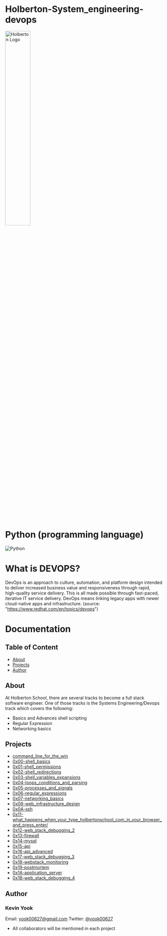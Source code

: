 # Holberton-System_engineering-devops

<img alt="Holberton Logo" src="https://techcrunch.com/wp-content/uploads/2015/11/holberton-logo-horizontal.jpg?w=730&crop=1" width=40% height=40%>

# Python (programming language)

<img alt="Python" src=https://github.com/yook00627/holbertonschool-higher_level_programming/blob/master/python-logo.png>

# What is DEVOPS?

DevOps is an approach to culture, automation, and platform design intended to deliver increased business value and responsiveness through rapid, high-quality service delivery. This is all made possible through fast-paced, iterative IT service delivery. DevOps means linking legacy apps with newer cloud-native apps and infrastructure. 
(source: "https://www.redhat.com/en/topics/devops")

# Documentation

## Table of Content
* [About](#about)
* [Projects](#projects)
* [Author](#author)

## About
At Holberton School, there are several tracks to become a full stack software engineer. One of those tracks is the Systems Engineering/Devops track which covers the following:
- Basics and Advances shell scripting
- Regular Expression
- Networking basics

## Projects
* [command_line_for_the_win](./command_line_for_the_win)
* [0x00-shell_basics](./0x00-shell_basics)
* [0x01-shell_permissions](./0x01-shell_permissions)
* [0x02-shell_redirections](./0x02-shell_redirections)
* [0x03-shell_variables_expansions](./0x03-shell_variables_expansions)
* [0x04-loops_conditions_and_parsing](./0x04-loops_conditions_and_parsing)
* [0x05-processes_and_signals](./0x05-processes_and_signals)
* [0x06-regular_expressions](./0x06-regular_expressions)
* [0x07-networking_basics](./0x07-networking_basics)
* [0x09-web_infrastructure_design](./0x09-web_infrastructure_design)
* [0x0A-ssh](./0x0A-ssh)
* [0x11-what_happens_when_your_type_holbertonschool_com_in_your_browser_and_press_enter/](./0x11-what_happens_when_your_type_holbertonschool_com_in_your_browser_and_press_enter/)
* [0x12-web_stack_debugging_2](./0x12-web_stack_debugging_2)
* [0x13-firewall](./0x13-firewall)
* [0x14-mysql](./0x14-mysql)
* [0x15-api](./0x15-api)
* [0x16-api_advanced](./0x16-api_advanced)
* [0x17-web_stack_debugging_3](./0x17-web_stack_debugging_3)
* [0x18-webstack_monitoring](./0x18-webstack_monitoring)
* [0x19-postmortem](./0x19-postmortem)
* [0x1A-application_server](./0x1A-application_server)
* [0x1B-web_stack_debugging_4](./0x1B-web_stack_debugging_4)

## Author
### Kevin Yook 
Email: <yook00627@gmail.com> Twitter: [@yook00627](https://twitter.com/yook00627)


* All collaborators will be mentioned in each project
